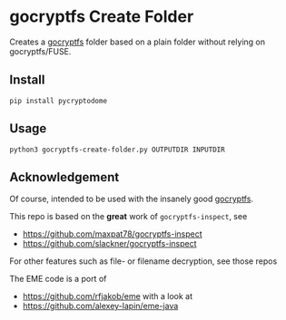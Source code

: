# gocryptfs Create Folder

Creates a [gocryptfs](https://github.com/rfjakob/gocryptfs) folder based on a plain folder without relying on gocryptfs/FUSE.

## Install

```
pip install pycryptodome
```

## Usage

```
python3 gocryptfs-create-folder.py OUTPUTDIR INPUTDIR
```

## Acknowledgement

Of course, intended to be used with the insanely good [gocryptfs](https://github.com/rfjakob/gocryptfs).

This repo is based on the **great** work of `gocryptfs-inspect`, see
- <https://github.com/maxpat78/gocryptfs-inspect>
- <https://github.com/slackner/gocryptfs-inspect>

For other features such as file- or filename decryption, see those repos

The EME code is a port of
- <https://github.com/rfjakob/eme>
with a look at
- <https://github.com/alexey-lapin/eme-java>

